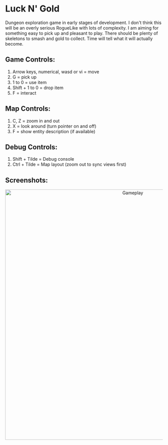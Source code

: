 # Luck N' Gold
Dungeon exploration game in early stages of development. I don't think this will be an overly serious RogueLike with lots of complexity. I am aiming for something easy to pick up and pleasant to play. There should be plenty of skeletons to smash and gold to collect. Time will tell what it will actually become.

## Game Controls:
1. Arrow keys, numerical, wasd or vi = move
2. G = pick up
3. 1 to 0 = use item
4. Shift + 1 to 0 = drop item
5. F = interact

## Map Controls:
1. C, Z = zoom in and out
2. X = look around (turn pointer on and off)
3. F = show entity description (if available)

## Debug Controls:
1. Shift + Tilde = Debug console
1. Ctrl + Tilde = Map layout (zoom out to sync views first)

## Screenshots:

<p align="center" style="margin-bottom: 0px !important;">
  <img width="800" src="/Screenshots/Dungeon.gif" alt="Gameplay" align="center">
</p>
